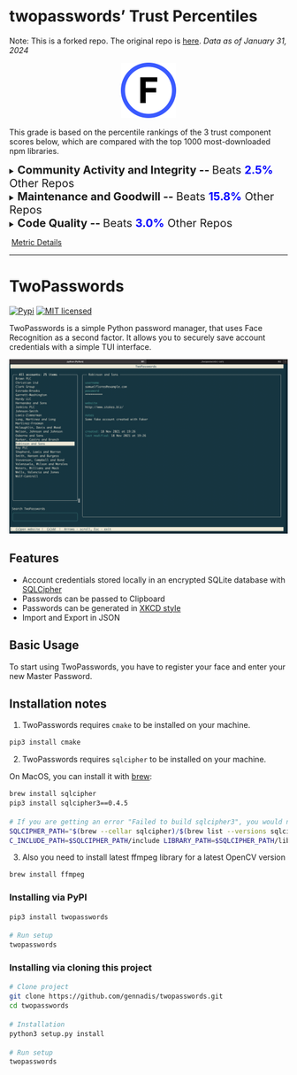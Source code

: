 # twopasswords’ Trust Percentiles

Note: This is a forked repo. The original repo is [here](https://github.com/gennadis/twopasswords).
*Data as of January 31, 2024*

<center><img src="./images/grade_f.svg" width="100px" height="100px"></center>

This grade is based on the percentile rankings of the 3 trust component scores below, which are compared with the top 1000 most-downloaded npm libraries.

<details>
<summary><span style="font-size: 20px;"><strong>Community Activity and Integrity -- </strong>Beats <strong><span style="color: blue;">2.5%</span></strong> Other Repos</summary>
<div>
<div align=center>
  <img src="./images/twopasswords/community_activity_and_integrity_component.png" width="500px" height="170px"/>
</div>
<!-- <center><img src="./images/twopasswords/community_activity_and_integrity_component.png" width="400px" height="180px"></center><br> -->
Activity and usage by this project’s consumers and contributors. More people using and contributing to this project increases these metrics.<br><br>
</div>
<table>
  <tr>
    <td>
      <div>
        <strong>Usage Popularity:</strong> Beats <strong>9.9%</strong>
        <p>How much consumers use this project: stars, watches, forks, downstream dependents.</p>
      </div>
      <div>
        <strong>Code Contribution:</strong> Beats <strong>0.0%</strong>
        <p>Activity which adds to the codebase: commits and PRs.</p>
      </div>
    </td>
    <td>
      <div>
        <strong>Contributor Participation:</strong> Beats <strong>0.0%</strong>
        <p>Activity in discussion and participation: number of contributors, comments made, quality of comments.</p>
      </div>
      <div>
        <strong>Contributor Growth:</strong> Beats <strong>0.0%</strong>
        <p>How the project is scaling in size: change in contributors, PRs.</p>
      </div>
    </td>
  </tr>
</table>
</details>


<details>
<summary><span style="font-size: 20px;"><strong>Maintenance and Goodwill -- </strong>Beats <strong><span style="color: blue;">15.8%</span></strong> Other Repos</summary>
<div>
<div align=center>
  <img src="./images/twopasswords/maintenance_and_goodwill_component.png" width="500px" height="170px"/>
</div>
<!-- <center><img src="./images/twopasswords/maintenance_and_goodwill_component.png" width="400px" height="180px"></center><br> -->
Activity and involvement by this project’s maintainer(s) for the benefit of the project community. Maintainers could increase these metrics by extending documentation and being more responsive to community participation (especially issues and PRs).<br><br>
</div> 
<table>
  <tr>
    <td>
      <div>
        <strong>Issues Maintenance:</strong> Beats <strong>0.0%</strong>
        <p>How efficiently issues are addressed: issues closed and comments on issues.</p>
      </div>
      <div>
        <strong>Community Documentation:</strong> Beats <strong>38.9%</strong>
        <p>Support for the community to participate: issue and PR templates, code of conduct, governance, etc.</p>
      </div>
    </td>
    <td>
      <div>
        <strong>Code Maintenance:</strong> Beats <strong>0.0%</strong>
        <p>How efficiently code changes are addressed: commits and PRs closed, commit standards.</p>
      </div>
      <div>
        <strong>Maintainer History:</strong> Beats <strong>24.2%</strong>
        <p>Maintainer experience: maintainers' other projects.</p>
      </div>
    </td>
  </tr>
</table>
</details>


<details>
<summary><span style="font-size: 20px;"><strong>Code Quality -- </strong>Beats <strong><span style="color: blue;">3.0%</span></strong> Other Repos</summary>
<div>
<div align=center>
  <img src="./images/twopasswords/code_quality_component.png" width="500px" height="170px"/>
</div>
<!-- <center><img src="./images/twopasswords/code_quality_component.png" width="400px" height="180px"></center><br> -->
Security and scalability of the project’s code. Contributors can increase these metrics by maintaining the dependencies and setting up automated testing and procedural reviews.<br><br>
</div>  
<table>
  <tr>
    <td>
      <div>
        <strong>Dependencies Health:</strong> Beats <strong>11.5%</strong>
        <p>Mitigation of dependency vulnerability risk: dependency versions, reported vulnerabilities.</p>
      </div>
      <div>
        <strong>Review Coverage:</strong> Beats <strong>0.2%</strong>
        <p>Scale of manual code reviews: contributors and reviewers per code portion, commit sizes.</p>
      </div>
    </td>
    <td>
      <div>
        <strong>Testing Quality:</strong> Beats <strong>0.0%</strong>
        <p>Scale of automated tests: workflow runs, check runs, code authors.</p>
      </div>
      <div>
        <strong>Project Maturity:</strong> Beats <strong>0.3%</strong>
        <p>Size and age of repo: lines of code, creation time, versions.</p>
      </div>
    </td>
  </tr>
</table>
</details>




​																				[Metric Details](https://github.com/Elijahzyp/twopasswords_TrustLabel/blob/main/Trust%20Percentiles%20Template%20Metric%20Details.md)


***




# TwoPasswords

[![Pypi](https://img.shields.io/pypi/v/pyvault.svg)](https://pypi.org/project/twopasswords)
[![MIT licensed](https://img.shields.io/badge/license-MIT-green.svg)](https://raw.githubusercontent.com/gennadis/twopasswords/main/LICENSE)

TwoPasswords is a simple Python password manager, that uses Face Recognition as a second factor.
It allows you to securely save account credentials with a simple TUI interface.

![Screenshot](Screenshot.png)


## Features
- Account credentials stored locally in an encrypted SQLite database with [SQLCipher](https://www.zetetic.net/sqlcipher/)
- Passwords can be passed to Clipboard
- Passwords can be generated in [XKCD style](https://xkcd.com/936/)
- Import and Export in JSON


## Basic Usage
To start using TwoPasswords, you have to register your face and enter your new Master Password.

## Installation notes
1. TwoPasswords requires `cmake` to be installed on your machine.
```bash
pip3 install cmake
```

2. TwoPasswords requires `sqlcipher` to be installed on your machine.

On MacOS, you can install it with [brew](https://brew.sh/):
```bash
brew install sqlcipher
pip3 install sqlcipher3==0.4.5

# If you are getting an error "Failed to build sqlcipher3", you would need to fix the build flags:
SQLCIPHER_PATH="$(brew --cellar sqlcipher)/$(brew list --versions sqlcipher | tr ' ' '\n' | tail -1)"
C_INCLUDE_PATH=$SQLCIPHER_PATH/include LIBRARY_PATH=$SQLCIPHER_PATH/lib pip3 install sqlcipher3==0.4.5
```

3. Also you need to install latest ffmpeg library for a latest OpenCV version
```bash
brew install ffmpeg
```


### Installing via PyPI

```bash
pip3 install twopasswords

# Run setup
twopasswords
```

### Installing via cloning this project

```bash
# Clone project
git clone https://github.com/gennadis/twopasswords.git 
cd twopasswords

# Installation
python3 setup.py install

# Run setup
twopasswords
```

